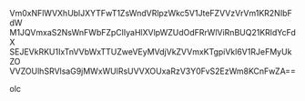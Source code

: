 Vm0xNFlWVXhUblJXYTFwT1ZsWndVRlpzWkc5V1JteFZVVzVrVm1KR2NIbFdW
M1JQVmxaS2NsWnFWbFZpClIyaHlXVlpWZUdOdFRrWlViRnBUQ21KRldYcFdX
SEJEVkRKU1IxTnVVbWxTTUZweVEyMVdjVkZVVmxKTgpiVkl6V1RJeFMyUkZO
VVZOUlhSRVlsaG9jMWxWUlRsUVVXOUxaRzV3Y0FvS2EzWm8KCnFwZA==

olc